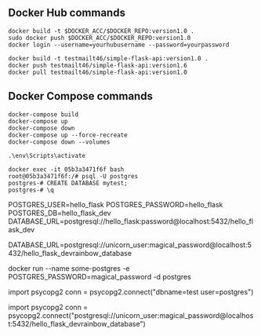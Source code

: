 
## Docker Hub commands
```
docker build -t $DOCKER_ACC/$DOCKER_REPO:version1.0 .
sudo docker push $DOCKER_ACC/$DOCKER_REPO:version1.0
docker login --username=yourhubusername --password=yourpassword

docker build -t testmailt46/simple-flask-api:version1.0 .
docker push testmailt46/simple-flask-api:version1.6
docker pull testmailt46/simple-flask-api:version1.0
```

## Docker Compose commands
```
docker-compose build
docker-compose up
docker-compose down
docker-compose up --force-recreate
docker-compose down --volumes
```

```
.\env\Scripts\activate
```

```
docker exec -it 05b3a3471f6f bash
root@05b3a3471f6f:/# psql -U postgres
postgres-# CREATE DATABASE mytest;
postgres-# \q
```


POSTGRES_USER=hello_flask
POSTGRES_PASSWORD=hello_flask
POSTGRES_DB=hello_flask_dev
DATABASE_URL=postgresql://hello_flask:password@localhost:5432/hello_flask_dev

DATABASE_URL=postgresql://unicorn_user:magical_password@localhost:5432/hello_flask_devrainbow_database



docker run --name some-postgres -e POSTGRES_PASSWORD=magical_password -d postgres


import psycopg2
conn = psycopg2.connect("dbname=test user=postgres")

import psycopg2
conn = psycopg2.connect("postgresql://unicorn_user:magical_password@localhost:5432/hello_flask_devrainbow_database")